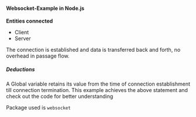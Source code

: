#### Websocket-Example in Node.js

**Entities connected**
- Client
- Server

The connection is established and data is transferred back and forth, no overhead in passage flow.

##### Deductions

A Global variable retains its value from the time of connection establishment till connection termination. This example achieves the above statement and check out the code for better understanding

Package used is `websocket`